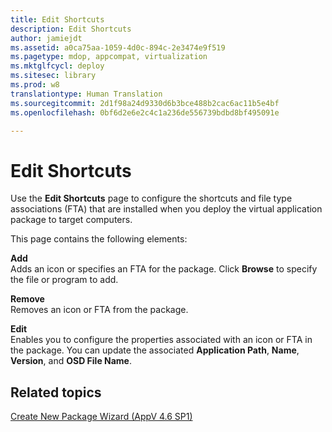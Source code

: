 ```yaml
---
title: Edit Shortcuts
description: Edit Shortcuts
author: jamiejdt
ms.assetid: a0ca75aa-1059-4d0c-894c-2e3474e9f519
ms.pagetype: mdop, appcompat, virtualization
ms.mktglfcycl: deploy
ms.sitesec: library
ms.prod: w8
translationtype: Human Translation
ms.sourcegitcommit: 2d1f98a24d9330d6b3bce488b2cac6ac11b5e4bf
ms.openlocfilehash: 0bf6d2e6e2c4c1a236de556739bdbd8bf495091e

---
```



# Edit Shortcuts


Use the **Edit Shortcuts** page to configure the shortcuts and file type associations (FTA) that are installed when you deploy the virtual application package to target computers.

This page contains the following elements:

<a href="" id="add"></a>**Add**  
Adds an icon or specifies an FTA for the package. Click **Browse** to specify the file or program to add.

<a href="" id="remove"></a>**Remove**  
Removes an icon or FTA from the package.

<a href="" id="edit"></a>**Edit**  
Enables you to configure the properties associated with an icon or FTA in the package. You can update the associated **Application Path**, **Name**, **Version**, and **OSD File Name**.

## Related topics


[Create New Package Wizard (AppV 4.6 SP1)](create-new-package-wizard---appv-46-sp1-.md)

 

 








<!--HONumber=Jun16_HO4-->


